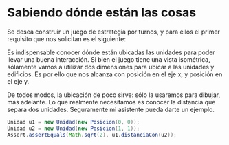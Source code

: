 # Sabiendo dónde están las cosas
Se desea construir un juego de estrategia por turnos, y para ellos el primer requisito que nos solicitan es el siguiente:

Es indispensable conocer dónde están ubicadas las unidades para poder llevar una buena interacción. Si bien el juego tiene una vista isométrica, sólamente vamos a utilizar dos dimensiones para ubicar a las unidades y edificios. Es por ello que nos alcanza con posición en el eje x, y posición en el eje y.

De todos modos, la ubicación de poco sirve: sólo la usaremos para dibujar, más adelante. Lo que realmente necesitamos es conocer la distancia que separa dos unidades. Seguramente mi asistente pueda darte un ejemplo.

```java
Unidad u1 = new Unidad(new Posicion(0, 0));
Unidad u2 = new Unidad(new Posicion(1, 1));
Assert.assertEquals(Math.sqrt(2), u1.distanciaCon(u2));
```